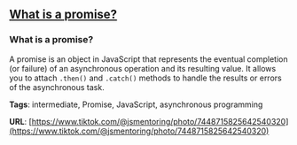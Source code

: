 ## [What is a promise?](#what-is-a-promise)

### What is a promise?

A promise is an object in JavaScript that represents the eventual completion (or failure) of an asynchronous operation and its resulting value. It allows you to attach `.then()` and `.catch()` methods to handle the results or errors of the asynchronous task.

**Tags**: intermediate, Promise, JavaScript, asynchronous programming

**URL**: [https://www.tiktok.com/@jsmentoring/photo/7448715825642540320](https://www.tiktok.com/@jsmentoring/photo/7448715825642540320)
